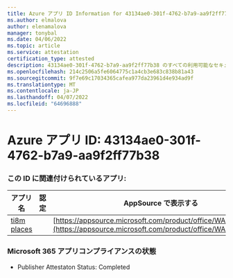 ```yaml
---
title: Azure アプリ ID Information for 43134ae0-301f-4762-b7a9-aa9f2ff77b38
ms.author: elmalova
author: elenamalova
manager: tonybal
ms.date: 04/06/2022
ms.topic: article
ms.service: attestation
certification_type: attested
description: 43134ae0-301f-4762-b7a9-aa9f2ff77b38 のすべての利用可能なセキュリティとコンプライアンス情報。
ms.openlocfilehash: 214c2506a5fe6064775c1a4cb3e683c838b81a43
ms.sourcegitcommit: 9f7e69c17034365cafea977da23961d4e934ad9f
ms.translationtype: MT
ms.contentlocale: ja-JP
ms.lasthandoff: 04/07/2022
ms.locfileid: "64696888"
---
```

# <a name="azure-app-id-43134ae0-301f-4762-b7a9-aa9f2ff77b38"></a>Azure アプリ ID: 43134ae0-301f-4762-b7a9-aa9f2ff77b38


### <a name="apps-associated-with-this-id"></a>この ID に関連付けられているアプリ:
| **アプリ名** | **認定** | **AppSource で表示する** |
|--------------|---------------|-----------------------|
| [ti8m places](../forward/WA200003311.md) |  | [https://appsource.microsoft.com/product/office/WA200003311](https://appsource.microsoft.com/product/office/WA200003311) |

### <a name="microsoft-365-app-compliance-status"></a>Microsoft 365 アプリコンプライアンスの状態
- Publisher Attestaton Status: Completed
